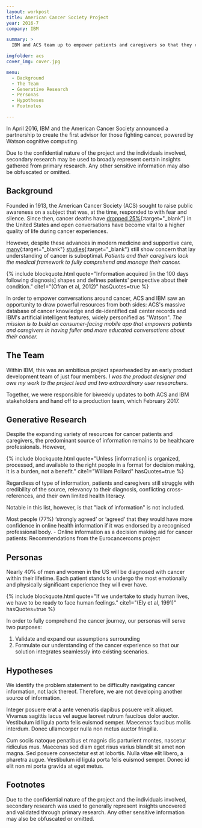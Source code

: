 ```yaml
---
layout: workpost
title: American Cancer Society Project
year: 2016-7
company: IBM

summary: >
  IBM and ACS team up to empower patients and caregivers so that they can have fully educated conversations about their cancer.

imgfolder: acs
cover_img: cover.jpg

menu:
  - Background
  - The Team
  - Generative Research
  - Personas
  - Hypotheses
  - Footnotes

---
```


In April 2016, IBM and the American Cancer Society announced a partnership to create the first advisor for those fighting cancer, powered by Watson cognitive computing.

Due to the confidential nature of the project and the individuals involved, secondary research may be used to broadly represent certain insights gathered from primary research. Any other sensitive information may also be obfuscated or omitted.

## Background

Founded in 1913, the American Cancer Society (ACS) sought to raise public awareness on a subject that was, at the time, responded to with fear and silence. Since then, cancer deaths have [dropped 25%](https://www.cancer.org/about-us/who-we-are/our-history.html){:target="_blank"} in the United States and open conversations have become vital to a higher quality of life during cancer experiences.

However, despite these advances in modern medicine and supportive care, [many](https://www.ncbi.nlm.nih.gov/pubmed/25180371){:target="_blank"} [studies](https://www.ncbi.nlm.nih.gov/pubmed/12923796){:target="_blank"} still show concern that lay understanding of cancer is suboptimal. *Patients and their caregivers lack the medical framework to fully comprehend and manage their cancer.*

{% include blockquote.html
  quote="Information acquired [in the 100 days following diagnosis] shapes and defines patients' perspective about their condition."
  cite1="(Ofran et al, 2012)"
  hasQuotes=true
%}

In order to empower conversations around cancer, ACS and IBM saw an opportunity to draw powerful resources from both sides: ACS's massive database of cancer knowledge and de-identified call center records and IBM's artificial intelligent features, widely personified as "Watson". *The mission is to build an consumer-facing mobile app that empowers patients and caregivers in having fuller and more educated conversations about their cancer.*

## The Team

Within IBM, this was an ambitious project spearheaded by an early product development team of just four members. *I was the product designer and owe my work to the project lead and two extraordinary user researchers.*

Together, we were responsible for biweekly updates to both ACS and IBM stakeholders and hand off to a production team, which  February 2017.

## Generative Research

Despite the expanding variety of resources for cancer patients and caregivers, the predominant source of information remains to be healthcare professionals. However, 

{% include blockquote.html
  quote="Unless [information] is organized, processed, and available to the right people in a format for decision making, it is a burden, not a benefit."
  cite1="William Pollard"
  hasQuotes=true
%}

Regardless of type of information, patients and caregivers still struggle with credibility of the source, relevancy to their diagnosis, conflicting cross-references, and their own limited health literacy.

Notable in this list, however, is that "lack of information" is not included.

Most people (77%) ‘strongly agreed’ or ‘agreed’ that they would have more confidence in online health information if it was endorsed by a recognised professional body. - Online information as a decision making aid for cancer patients: Recommendations from the Eurocancercoms project

## Personas

Nearly 40% of men and women in the US will be diagnosed with cancer within their lifetime. Each patient stands to undergo the most emotionally and physically significant experience they will ever have.

{% include blockquote.html
  quote="If we undertake to study human lives, we have to be ready to face human feelings."
  cite1="(Ely et al, 1991)"
  hasQuotes=true
%}

In order to fully comprehend the cancer journey, our personas will serve two purposes:

1. Validate and expand our assumptions surrounding 
2. Formulate our understanding of the cancer experience so that our solution integrates seamlessly into existing scenarios.

<!-- ## Guiding Principles

1. Surface relevant information<br/>
Help users navigate information by surfacing them as they become relevant.

2. Strengthen relationships<br/>
We choose to focus on direct, in-person interaction. In our research, we have found that the main motive for  -->

## Hypotheses

We identify the problem statement to be difficulty navigating cancer information, not lack thereof. Therefore, we are not developing another source of information.

Integer posuere erat a ante venenatis dapibus posuere velit aliquet. Vivamus sagittis lacus vel augue laoreet rutrum faucibus dolor auctor. Vestibulum id ligula porta felis euismod semper. Maecenas faucibus mollis interdum. Donec ullamcorper nulla non metus auctor fringilla.

Cum sociis natoque penatibus et magnis dis parturient montes, nascetur ridiculus mus. Maecenas sed diam eget risus varius blandit sit amet non magna. Sed posuere consectetur est at lobortis. Nulla vitae elit libero, a pharetra augue. Vestibulum id ligula porta felis euismod semper. Donec id elit non mi porta gravida at eget metus.

## Footnotes

Due to the confidential nature of the project and the individuals involved, secondary research was used to generally represent insights uncovered and validated through primary research. Any other sensitive information may also be obfuscated or omitted.
